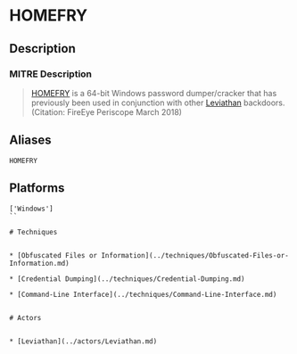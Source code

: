 
# HOMEFRY

## Description

### MITRE Description

> [HOMEFRY](https://attack.mitre.org/software/S0232) is a 64-bit Windows password dumper/cracker that has previously been used in conjunction with other [Leviathan](https://attack.mitre.org/groups/G0065) backdoors. (Citation: FireEye Periscope March 2018)

## Aliases

```
HOMEFRY
```

## Platforms

```
['Windows']
``

# Techniques


* [Obfuscated Files or Information](../techniques/Obfuscated-Files-or-Information.md)

* [Credential Dumping](../techniques/Credential-Dumping.md)
    
* [Command-Line Interface](../techniques/Command-Line-Interface.md)
    

# Actors


* [Leviathan](../actors/Leviathan.md)

